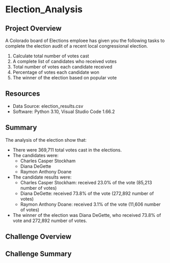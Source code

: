 # Election_Analysis

## Project Overview

A Colorado board of Elections emploee has given you the following tasks to complete the election audit of a recent local congressional election.

1. Calculate total number of votes cast
2. A complete list of candidates who received votes
3. Total number of votes each candidate received
4. Percentage of votes each candidate won
5. The winner of the election based on popular vote

## Resources

* Data Source: election_results.csv
* Software: Python 3.10, Visual Studio Code 1.66.2

## Summary

The analysis of the election show that:
 * There were 369,711 total votes cast in the elections.
 * The candidates were:
    * Charles Casper Stockham
    * Diana DeGette
    * Raymon Anthony Doane 
 * The candidate results were: 
    * Charles Casper Stockham: received 23.0% of the vote (85,213 number of votes)
    * Diana DeGette: received 73.8% of the vote (272,892 number of votes)
    * Raymon Anthony Doane: received 3.1% of the vote (11,606 number of votes)
 * The winner of the election was Diana DeGette, who received 73.8% of vote and 272,892 number of votes.

## Challenge Overview

## Challenge Summary

